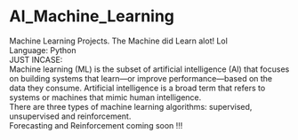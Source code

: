 # AI_Machine_Learning
Machine Learning Projects. The Machine did Learn alot! Lol<br>
Language: Python<br>
JUST INCASE: <br>
Machine learning (ML) is the subset of artificial intelligence (AI) that focuses on building systems that learn—or improve performance—based on the data they consume. Artificial intelligence is a broad term that refers to systems or machines that mimic human intelligence.<br>
There are three types of machine learning algorithms: supervised, unsupervised and reinforcement.<br>
Forecasting and Reinforcement coming soon !!!
